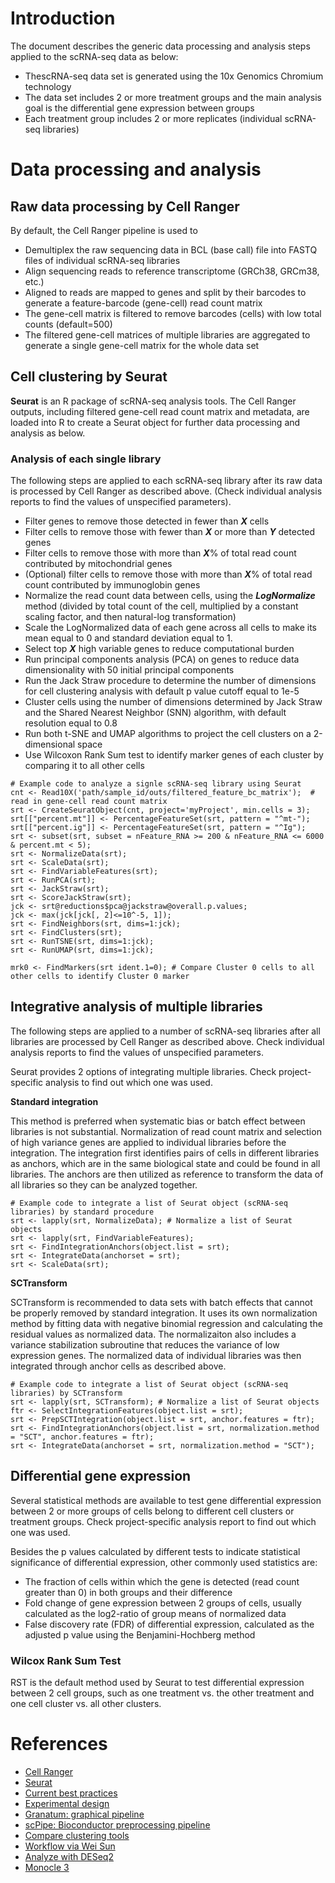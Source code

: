 
# Introduction

The document describes the generic data processing and analysis steps applied to the scRNA-seq data as below:

  - ThescRNA-seq data set is generated using the 10x Genomics Chromium technology
  - The data set includes 2 or more treatment groups and the main analysis goal is the differential gene expression between groups
  - Each treatment group includes 2 or more replicates (individual scRNA-seq libraries) 

# Data processing and analysis

## Raw data processing by Cell Ranger

By default, the Cell Ranger pipeline is used to

  - Demultiplex the raw sequencing data in BCL (base call) file into FASTQ files of individual scRNA-seq libraries
  - Align sequencing reads to reference transcriptome (GRCh38, GRCm38, etc.)
  - Aligned to reads are mapped to genes and split by their barcodes to generate a feature-barcode (gene-cell) read count matrix
  - The gene-cell matrix is filtered to remove barcodes (cells) with low total counts (default=500)
  - The filtered gene-cell matrices of multiple libraries are aggregated to generate a single gene-cell matrix for the whole data set

## Cell clustering by Seurat

**Seurat** is an R package of scRNA-seq analysis tools. The Cell Ranger outputs, including filtered gene-cell read count matrix and metadata, are loaded into R to create a Seurat object for further data processing and analysis as below.

### Analysis of each single library

The following steps are applied to each scRNA-seq library after its raw data is processed by Cell Ranger as described above. (Check individual analysis reports to find the values of unspecified parameters).

  - Filter genes to remove those detected in fewer than ***X*** cells
  - Filter cells to remove those with fewer than ***X*** or more than ***Y*** detected genes
  - Filter cells to remove those with more than ***X***% of total read count contributed by mitochondrial genes
  - (Optional) filter cells to remove those with more than ***X***% of total read count contributed by immunoglobin genes
  - Normalize the read count data between cells, using the ***LogNormalize*** method (divided by total count of the cell, multiplied by a constant scaling factor, and then natural-log transformation)
  - Scale the LogNormalized data of each gene across all cells to make its mean equal to 0 and standard deviation equal to 1. 
  - Select top ***X*** high variable genes to reduce computational burden
  - Run principal components analysis (PCA) on genes to reduce data dimensionality with 50 initial principal components
  - Run the Jack Straw procedure to determine the number of dimensions for cell clustering analysis with default p value cutoff equal to 1e-5
  - Cluster cells using the number of dimensions determined by Jack Straw and the Shared Nearest Neighbor (SNN) algorithm, with default resolution equal to 0.8
  - Run both t-SNE and UMAP algorithms to project the cell clusters on a 2-dimensional space
  - Use Wilcoxon Rank Sum test to identify marker genes of each cluster by comparing it to all other cells

```
# Example code to analyze a signle scRNA-seq library using Seurat
cnt <- Read10X('path/sample_id/outs/filtered_feature_bc_matrix');  # read in gene-cell read count matrix
srt <- CreateSeuratObject(cnt, project='myProject', min.cells = 3);
srt[["percent.mt"]] <- PercentageFeatureSet(srt, pattern = "^mt-");
srt[["percent.ig"]] <- PercentageFeatureSet(srt, pattern = "^Ig");
srt <- subset(srt, subset = nFeature_RNA >= 200 & nFeature_RNA <= 6000 & percent.mt < 5);
srt <- NormalizeData(srt);
srt <- ScaleData(srt);
srt <- FindVariableFeatures(srt);
srt <- RunPCA(srt);
srt <- JackStraw(srt);
srt <- ScoreJackStraw(srt);
jck <- srt@reductions$pca@jackstraw@overall.p.values;
jck <- max(jck[jck[, 2]<=10^-5, 1]);
srt <- FindNeighbors(srt, dims=1:jck);
srt <- FindClusters(srt);
srt <- RunTSNE(srt, dims=1:jck);
srt <- RunUMAP(srt, dims=1:jck);

mrk0 <- FindMarkers(srt ident.1=0); # Compare Cluster 0 cells to all other cells to identify Cluster 0 marker
```

## Integrative analysis of multiple libraries

The following steps are applied to a number of scRNA-seq libraries after all libraries are processed by Cell Ranger as described above. Check individual analysis reports to find the values of unspecified parameters.

Seurat provides 2 options of integrating multiple libraries. Check project-specific analysis to find out which one was used.

**Standard integration**

This method is preferred when systematic bias or batch effect between libraries is not substantial. Normalization of read count matrix and selection of high variance genes are applied to individual libraries before the integration. The integration first identifies pairs of cells in different libraries as anchors, which are in the same biological state and could be found in all libraries. The anchors are then utilized as reference to transform the data of all libraries so they can be analyzed together.

```
# Example code to integrate a list of Seurat object (scRNA-seq libraries) by standard procedure
srt <- lapply(srt, NormalizeData); # Normalize a list of Seurat objects
srt <- lapply(srt, FindVariableFeatures);
srt <- FindIntegrationAnchors(object.list = srt);
srt <- IntegrateData(anchorset = srt);
srt <- ScaleData(srt);
```

**SCTransform**

SCTransform is recommended to data sets with batch effects that cannot be properly removed by standard integration. It uses its own normalization method by fitting data with negative binomial regression and calculating the residual values as normalized data. The normalizaiton also includes a variance stabilization subroutine that reduces the variance of low expression genes. The normalized data of individual libraries was then integrated through anchor cells as described above.

```
# Example code to integrate a list of Seurat object (scRNA-seq libraries) by SCTransform
srt <- lapply(srt, SCTransform); # Normalize a list of Seurat objects
ftr <- SelectIntegrationFeatures(object.list = srt);
srt <- PrepSCTIntegration(object.list = srt, anchor.features = ftr);
srt <- FindIntegrationAnchors(object.list = srt, normalization.method = "SCT", anchor.features = ftr);
srt <- IntegrateData(anchorset = srt, normalization.method = "SCT");
```

## Differential gene expression

Several statistical methods are available to test gene differential expression between 2 or more groups of cells belong to different cell clusters or treatment groups. Check project-specific analysis report to find out which one was used.

Besides the p values calculated by different tests to indicate statistical significance of differential expression, other commonly used statistics are:
 
  - The fraction of cells within which the gene is detected (read count greater than 0) in both groups and their difference
  - Fold change of gene expression between 2 groups of cells, usually calculated as the log2-ratio of group means of normalized data
  - False discovery rate (FDR) of differential expression, calculated as the adjusted p value using the Benjamini-Hochberg method

### Wilcox Rank Sum Test

RST is the default method used by Seurat to test differential expression between 2 cell groups, such as one treatment vs. the other treatment and one cell cluster vs. all other clusters. 

# References

  - [Cell Ranger](https://support.10xgenomics.com/single-cell-gene-expression/software/overview/welcome)
  - [Seurat](https://satijalab.org/seurat/)
  - [Current best practices](https://www.embopress.org/doi/full/10.15252/msb.20188746)
  - [Experimental design](https://academic.oup.com/bfg/article/17/4/233/4604806)
  - [Granatum: graphical pipeline](https://genomemedicine.biomedcentral.com/articles/10.1186/s13073-017-0492-3)
  - [scPipe: Bioconductor preprocessing pipeline](https://journals.plos.org/ploscompbiol/article?id=10.1371/journal.pcbi.1006361)
  - [Compare clustering tools](https://www.ncbi.nlm.nih.gov/pmc/articles/PMC6124389.2)
  - [Workflow via Wei Sun](http://research.fhcrc.org/content/dam/stripe/sun/software/scRNAseq/scRNAseq.html)
  - [Analyze with DESeq2](http://bioconductor.org/packages/devel/bioc/vignettes/DESeq2/inst/doc/DESeq2.html)
  - [Monocle 3](https://cole-trapnell-lab.github.io/monocle3/)


